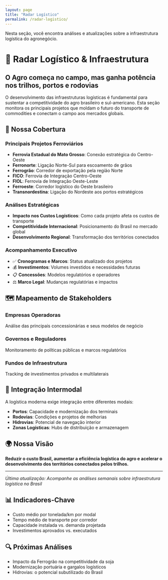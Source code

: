 ```yaml
---
layout: page 
title: "Radar Logístico"
permalink: /radar-logistico/
---
```


Nesta seção, você encontra análises e atualizações sobre a infraestrutura logística do agronegócio.

# 🚂 Radar Logístico & Infraestrutura

## O Agro começa no campo, mas ganha potência nos trilhos, portos e rodovias

O desenvolvimento das infraestruturas logísticas é fundamental para sustentar a competitividade do agro brasileiro e sul-americano. Esta seção monitora os principais projetos que moldam o futuro do transporte de commodities e conectam o campo aos mercados globais.

## 🎯 Nossa Cobertura 

### Principais Projetos Ferroviários
- **Ferrovia Estadual do Mato Grosso**: Conexão estratégica do Centro-Oeste
- **Ferronorte**: Ligação Norte-Sul para escoamento de grãos
- **Ferrogrão**: Corredor de exportação pela região Norte
- **FICO**: Ferrovia de Integração Centro-Oeste
- **FIOL**: Ferrovia de Integração Oeste-Leste
- **Ferroeste**: Corredor logístico do Oeste brasileiro
- **Transnordestina**: Ligação do Nordeste aos portos estratégicos

### Análises Estratégicas
- **Impacto nos Custos Logísticos**: Como cada projeto afeta os custos de transporte
- **Competitividade Internacional**: Posicionamento do Brasil no mercado global
- **Desenvolvimento Regional**: Transformação dos territórios conectados

### Acompanhamento Executivo
- ✅ **Cronogramas e Marcos**: Status atualizado dos projetos
- 💰 **Investimentos**: Volumes investidos e necessidades futuras
- 📋 **Concessões**: Modelos regulatórios e operadores
- ⚖️ **Marco Legal**: Mudanças regulatórias e impactos

## 🗺️ Mapeamento de Stakeholders

### Empresas Operadoras
Análise das principais concessionárias e seus modelos de negócio

### Governos e Reguladores
Monitoramento de políticas públicas e marcos regulatórios

### Fundos de Infraestrutura
Tracking de investimentos privados e multilaterais

## 🔗 Integração Intermodal

A logística moderna exige integração entre diferentes modais:

- **Portos**: Capacidade e modernização dos terminais
- **Rodovias**: Condições e projetos de melhorias
- **Hidrovias**: Potencial de navegação interior
- **Zonas Logísticas**: Hubs de distribuição e armazenagem

## 🌍 Nossa Visão

**Reduzir o custo Brasil, aumentar a eficiência logística do agro e acelerar o desenvolvimento dos territórios conectados pelos trilhos.**

---

*Última atualização: Acompanhe as análises semanais sobre infraestrutura logística no Brasil*

## 📊 Indicadores-Chave
- Custo médio por tonelada/km por modal
- Tempo médio de transporte por corredor
- Capacidade instalada vs. demanda projetada
- Investimentos aprovados vs. executados

## 🔍 Próximas Análises
- Impacto da Ferrogrão na competitividade da soja
- Modernização portuária e gargalos logísticos
- Hidrovias: o potencial subutilizado do Brasil
